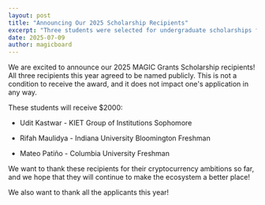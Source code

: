```yaml
---
layout: post
title: "Announcing Our 2025 Scholarship Recipients"
excerpt: "Three students were selected for undergraduate scholarships for the 2025-2026 school year."
date: 2025-07-09
author: magicboard
---
```


We are excited to announce our 2025 MAGIC Grants Scholarship recipients! All three recipients this year agreed to be named publicly. This is not a condition to receive the award, and it does not impact one's application in any way.

These students will receive $2000:

* Udit Kastwar - KIET Group of Institutions Sophomore

* Rifah Maulidya - Indiana University Bloomington Freshman

* Mateo Patiño - Columbia University Freshman

We want to thank these recipients for their cryptocurrency ambitions so far, and we hope that they will continue to make the ecosystem a better place!

We also want to thank all the applicants this year!
